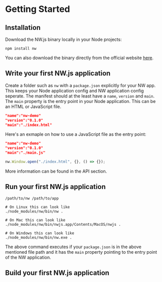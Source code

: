 # Getting Started

## Installation

Download the NW.js binary locally in your Node projects:

```shell
npm install nw
```

You can also download the binary directly from the official website [here](https://dl.nwjs.io/).

## Write your first NW.js application

Create a folder such as `nw` with a `package.json` explicitly for your NW app. This keeps your Node application config and NW application config seperate. The manifest should at the least have a `name`, `version` and `main`. The `main` property is the entry point in your Node application. This can be an HTML or JavaScript file.

```json
"name":"nw-demo"
"version":"0.1.0"
"main":"./index.html"
```

Here's an exmaple on how to use a JavaScript file as the entry point:

```json
"name":"nw-demo"
"version":"0.1.0"
"main":"./main.js"
```

```javascript
nw.Window.open("./index.html", {}, () => {});
```

More information can be found in the API section.

## Run your first NW.js application

```shell
/path/to/nw /path/to/app

# On Linux this can look like
./node_modules/nw/bin/nw .

# On Mac this can look like
./node_modules/nw/bin/nwjs.app/Contents/MacOS/nwjs .

# On Windows this can look like
./node_modules/nw/bin/nw.exe .
```

The above command executes if your `package.json` is in the above mentioned file path and it has the `main` property pointing to the entry point of the NW application.

## Build your first NW.js application
